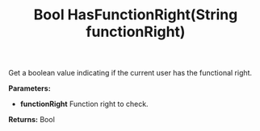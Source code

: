 ﻿---
uid: crmscript_ref_NSSentryAgent_HasFunctionRight
title: Bool HasFunctionRight(String functionRight)
intellisense: NSSentryAgent.HasFunctionRight
keywords: NSSentryAgent, HasFunctionRight
so.topic: reference
---

Get a boolean value indicating if the current user has the functional right.

**Parameters:**
 - **functionRight** Function right to check.

**Returns:** Bool
